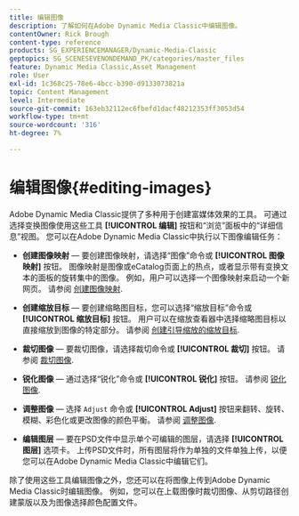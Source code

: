 ```yaml
---
title: 编辑图像
description: 了解如何在Adobe Dynamic Media Classic中编辑图像。
contentOwner: Rick Brough
content-type: reference
products: SG_EXPERIENCEMANAGER/Dynamic-Media-Classic
geptopics: SG_SCENESEVENONDEMAND_PK/categories/master_files
feature: Dynamic Media Classic,Asset Management
role: User
exl-id: 1c368c25-78e6-4bcc-b390-d9133073821a
topic: Content Management
level: Intermediate
source-git-commit: 163eb32112ec6fbefd1dacf48212353ff3053d54
workflow-type: tm+mt
source-wordcount: '316'
ht-degree: 7%

---
```


# 编辑图像{#editing-images}

Adobe Dynamic Media Classic提供了多种用于创建富媒体效果的工具。 可通过选择变换图像使用这些工具 **[!UICONTROL 编辑]** 按钮和“浏览”面板中的“详细信息”视图。 您可以在Adobe Dynamic Media Classic中执行以下图像编辑任务：

* **创建图像映射**  — 要创建图像映射，请选择“图像”命令或 **[!UICONTROL 图像映射]** 按钮。 图像映射是图像或eCatalog页面上的热点，或者显示带有变换文本的面板的旋转集中的图像。 例如，用户可以选择一个图像映射来启动一个新网页。 请参阅 [创建图像映射](/help/using/creating-image-maps.md).

* **创建缩放目标**  — 要创建缩略图目标，您可以选择“缩放目标”命令或 **[!UICONTROL 缩放目标]** 按钮。 用户可以在缩放查看器中选择缩略图目标以直接缩放到图像的特定部分。 请参阅 [创建引导缩放的缩放目标](/help/using/creating-zoom-targets-guided-zoom.md).

* **裁切图像**  — 要裁切图像，请选择裁切命令或 **[!UICONTROL 裁切]** 按钮。 请参阅 [裁切图像](/help/using/cropping-image.md).

* **锐化图像**  — 通过选择“锐化”命令或 **[!UICONTROL 锐化]** 按钮。 请参阅 [锐化图像](/help/using/sharpening-image.md).

* **调整图像**  — 选择 `Adjust` 命令或 **[!UICONTROL Adjust]** 按钮来翻转、旋转、模糊、彩色化或更改图像的颜色平衡。 请参阅 [调整图像](/help/using/adjusting-image.md).

* **编辑图层**  — 要在PSD文件中显示单个可编辑的图层，请选择 **[!UICONTROL 图层]** 选项卡。 上传PSD文件时，所有图层将作为单独的文件单独上传，以便您可以在Adobe Dynamic Media Classic中编辑它们。

除了使用这些工具编辑图像之外，您还可以在将图像上传到Adobe Dynamic Media Classic时编辑图像。 例如，您可以在上载图像时裁切图像、从剪切路径创建蒙版以及为图像选择颜色配置文件。
